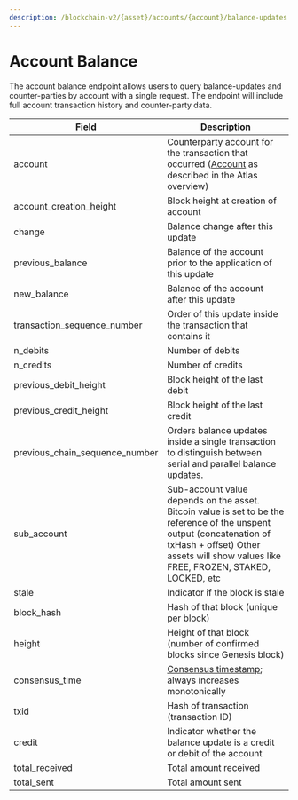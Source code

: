 ```yaml
---
description: /blockchain-v2/{asset}/accounts/{account}/balance-updates
---
```


# Account Balance

The account balance endpoint allows users to query balance-updates and counter-parties by account with a single request. The endpoint will include full account transaction history and counter-party data.

| Field                             | Description                                                                                                                                                                                                    |
| --------------------------------- | -------------------------------------------------------------------------------------------------------------------------------------------------------------------------------------------------------------- |
| account                           | Counterparty account for the transaction that occurred ([Account](accounts.md) as described in the Atlas overview)                                                                                             |
| account\_creation\_height         | Block height at creation of account                                                                                                                                                                            |
| change                            | Balance change after this update                                                                                                                                                                               |
| previous\_balance                 | Balance of the account prior to the application of this update                                                                                                                                                 |
| new\_balance                      | Balance of the account after this update                                                                                                                                                                       |
| transaction\_sequence\_number     | Order of this update inside the transaction that contains it                                                                                                                                                   |
| n\_debits                         | Number of debits                                                                                                                                                                                               |
| n\_credits                        | Number of credits                                                                                                                                                                                              |
| previous\_debit\_height           | Block height of the last debit                                                                                                                                                                                 |
| previous\_credit\_height          | Block height of the last credit                                                                                                                                                                                |
| previous\_chain\_sequence\_number | Orders balance updates inside a single transaction to distinguish between serial and parallel balance updates.                                                                                                 |
| sub\_account                      | Sub-account value depends on the asset. Bitcoin value is set to be the reference of the unspent output (concatenation of txHash + offset) Other assets will show values like FREE, FROZEN, STAKED, LOCKED, etc |
| stale                             | Indicator if the block is stale                                                                                                                                                                                |
| block\_hash                       | Hash of that block (unique per block)                                                                                                                                                                          |
| height                            | Height of that block (number of confirmed blocks since Genesis block)                                                                                                                                          |
| consensus\_time                   | [Consensus timestamp](../on-chain-data/atlas-overview.md#consensus-timestamp); always increases monotonically                                                                                                  |
| txid                              | Hash of transaction (transaction ID)                                                                                                                                                                           |
| credit                            | Indicator whether the balance update is a credit or debit of the account                                                                                                                                       |
| total\_received                   | Total amount received                                                                                                                                                                                          |
| total\_sent                       | Total amount sent                                                                                                                                                                                              |
